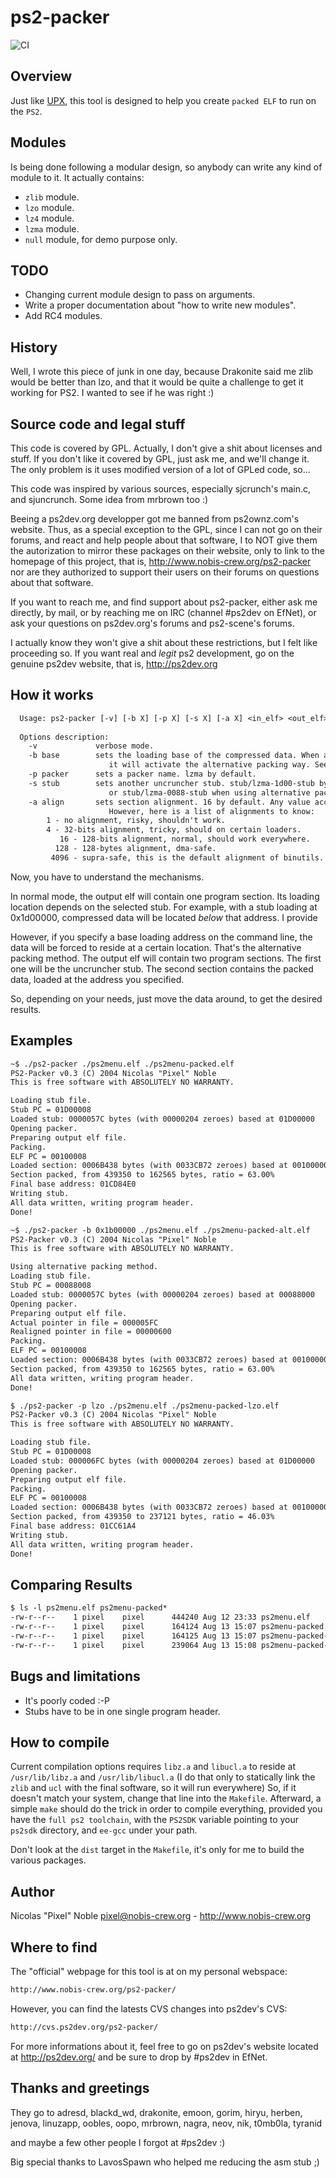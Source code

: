 # ps2-packer

![CI](https://github.com/ps2dev/ps2-packer/workflows/CI/badge.svg)

## Overview

Just like [UPX](http://upx.sourceforge.net/ "UPX"), this tool is designed to help you
create `packed ELF` to run on the `PS2`. 

## Modules
Is being done following a modular design, so anybody can write any kind of module to it. It actually contains:
 - `zlib` module.
 - `lzo` module.
 - `lz4` module.
 - `lzma` module. 
 - `null` module, for demo purpose only.

## TODO
  - Changing current module design to pass on arguments.
  - Write a proper documentation about "how to write new modules".
  - Add RC4 modules.

## History

Well, I wrote this piece of junk in one day, because Drakonite said me zlib
would be better than lzo, and that it would be quite a challenge to get it
working for PS2. I wanted to see if he was right :)

## Source code and legal stuff

  This code is covered by GPL. Actually, I don't give a shit about licenses
and stuff. If you don't like it covered by GPL, just ask me, and we'll change
it. The only problem is it uses modified version of a lot of GPLed code, so...

  This code was inspired by various sources, especially sjcrunch's main.c, and
sjuncrunch. Some idea from mrbrown too :)

  Beeing a ps2dev.org developper got me banned from ps2ownz.com's website. Thus,
as a special exception to the GPL, since I can not go on their forums, and react
and help people about that software, I to NOT give them the autorization to
mirror these packages on their website, only to link to the homepage of this
project, that is, http://www.nobis-crew.org/ps2-packer nor are they authorized
to support their users on their forums on questions about that software.

  If you want to reach me, and find support about ps2-packer, either ask me
directly, by mail, or by reaching me on IRC (channel #ps2dev on EfNet), or ask
your questions on ps2dev.org's forums and ps2-scene's forums.

  I actually know they won't give a shit about these restrictions, but I felt
like proceeding so. If you want real and *legit* ps2 development, go on the
genuine ps2dev website, that is, http://ps2dev.org

## How it works
```txt
  Usage: ps2-packer [-v] [-b X] [-p X] [-s X] [-a X] <in_elf> <out_elf>
  
  Options description:
    -v             verbose mode.
    -b base        sets the loading base of the compressed data. When activated
                      it will activate the alternative packing way. See below.
    -p packer      sets a packer name. lzma by default.
    -s stub        sets another uncruncher stub. stub/lzma-1d00-stub by default,
                      or stub/lzma-0088-stub when using alternative packing.
    -a align       sets section alignment. 16 by default. Any value accepted.
                      However, here is a list of alignments to know:
		1 - no alignment, risky, shouldn't work.
		4 - 32-bits alignment, tricky, should on certain loaders.
	       16 - 128-bits alignment, normal, should work everywhere.
	      128 - 128-bytes alignment, dma-safe.
	     4096 - supra-safe, this is the default alignment of binutils.
```

Now, you have to understand the mechanisms.
  
  In normal mode, the output elf will contain one program section. Its loading
location depends on the selected stub. For example, with a stub loading at
0x1d00000, compressed data will be located *below* that address. I provide

  However, if you specify a base loading address on the command line, the data
will be forced to reside at a certain location. That's the alternative packing
method. The output elf will contain two program sections. The first one will
be the uncruncher stub. The second section contains the packed data, loaded at
the address you specified.

  So, depending on your needs, just move the data around, to get the desired
results.

## Examples
```txt
~$ ./ps2-packer ./ps2menu.elf ./ps2menu-packed.elf
PS2-Packer v0.3 (C) 2004 Nicolas "Pixel" Noble
This is free software with ABSOLUTELY NO WARRANTY.

Loading stub file.
Stub PC = 01D00008
Loaded stub: 0000057C bytes (with 00000204 zeroes) based at 01D00000
Opening packer.
Preparing output elf file.
Packing.
ELF PC = 00100008
Loaded section: 0006B438 bytes (with 0033CB72 zeroes) based at 00100000
Section packed, from 439350 to 162565 bytes, ratio = 63.00%
Final base address: 01CD84E0
Writing stub.
All data written, writing program header.
Done!
```

```txt
~$ ./ps2-packer -b 0x1b00000 ./ps2menu.elf ./ps2menu-packed-alt.elf
PS2-Packer v0.3 (C) 2004 Nicolas "Pixel" Noble
This is free software with ABSOLUTELY NO WARRANTY.

Using alternative packing method.
Loading stub file.
Stub PC = 00088008
Loaded stub: 0000057C bytes (with 00000204 zeroes) based at 00088000
Opening packer.
Preparing output elf file.
Actual pointer in file = 000005FC
Realigned pointer in file = 00000600
Packing.
ELF PC = 00100008
Loaded section: 0006B438 bytes (with 0033CB72 zeroes) based at 00100000
Section packed, from 439350 to 162565 bytes, ratio = 63.00%
All data written, writing program header.
Done!
```

```txt
$ ./ps2-packer -p lzo ./ps2menu.elf ./ps2menu-packed-lzo.elf
PS2-Packer v0.3 (C) 2004 Nicolas "Pixel" Noble
This is free software with ABSOLUTELY NO WARRANTY.

Loading stub file.
Stub PC = 01D00008
Loaded stub: 000006FC bytes (with 00000204 zeroes) based at 01D00000
Opening packer.
Preparing output elf file.
Packing.
ELF PC = 00100008
Loaded section: 0006B438 bytes (with 0033CB72 zeroes) based at 00100000
Section packed, from 439350 to 237121 bytes, ratio = 46.03%
Final base address: 01CC61A4
Writing stub.
All data written, writing program header.
Done!
```

## Comparing Results
```txt
$ ls -l ps2menu.elf ps2menu-packed*
-rw-r--r--    1 pixel    pixel      444240 Aug 12 23:33 ps2menu.elf
-rw-r--r--    1 pixel    pixel      164124 Aug 13 15:07 ps2menu-packed.elf
-rw-r--r--    1 pixel    pixel      164125 Aug 13 15:07 ps2menu-packed-alt.elf
-rw-r--r--    1 pixel    pixel      239064 Aug 13 15:08 ps2menu-packed-lzo.elf
```

## Bugs and limitations

- It's poorly coded :-P
- Stubs have to be in one single program header.

## How to compile

Current compilation options requires `libz.a` and `libucl.a` to reside at
`/usr/lib/libz.a` and `/usr/lib/libucl.a` (I do that only to statically link
the `zlib` and `ucl` with the final software, so it will run everywhere) So, if it
doesn't match your system, change that line into the `Makefile`. Afterward, a
simple `make` should do the trick in order to compile everything, provided you
have the `full ps2 toolchain`, with the `PS2SDK` variable pointing to your `ps2sdk`
directory, and `ee-gcc` under your path.

Don't look at the `dist` target in the `Makefile`, it's only for me to build
the various packages.

## Author
  Nicolas "Pixel" Noble <pixel@nobis-crew.org> - http://www.nobis-crew.org

## Where to find

The "official" webpage for this tool is at on my personal webspace:
  
```txt
http://www.nobis-crew.org/ps2-packer/
```

However, you can find the latests CVS changes into ps2dev's CVS:
```txt
http://cvs.ps2dev.org/ps2-packer/
```
  For more informations about it, feel free to go on ps2dev's website located
at http://ps2dev.org/ and be sure to drop by #ps2dev in EfNet.

## Thanks and greetings

  They go to adresd, blackd_wd, drakonite, emoon, gorim, hiryu, herben, jenova,
linuzapp, oobles, oopo, mrbrown, nagra, neov, nik, t0mb0la, tyranid

and maybe a few other people I forgot at #ps2dev :)

  Big special thanks to LavosSpawn who helped me reducing the asm stub ;)

